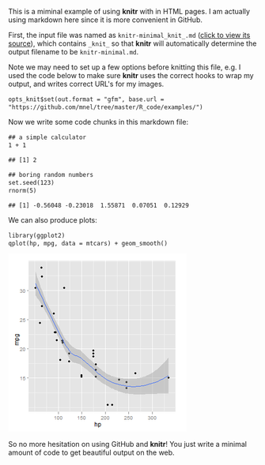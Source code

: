 This is a miminal example of using **knitr** with in HTML pages. I am actually using markdown here since it is more convenient in GitHub.

First, the input file was named as `knitr-minimal_knit_.md` ([click to view its source](https://github.com/mnel/R_code/blob/master/examples/knitr-minimal_knit_.md)), which contains `_knit_` so that **knitr** will automatically determine the output filename to be `knitr-minimal.md`. 

Note we may need to set up a few options before knitting this file, e.g. I used the code below to make sure **knitr** uses the correct hooks to wrap my output, and writes correct URL's for my images.

```
opts_knit$set(out.format = "gfm", base.url = "https://github.com/mnel/tree/master/R_code/examples/")
```



Now we write some code chunks in this markdown file:

```
## a simple calculator
1 + 1
```

```
## [1] 2
```

```
## boring random numbers
set.seed(123)
rnorm(5)
```

```
## [1] -0.56048 -0.23018  1.55871  0.07051  0.12929
```






We can also produce plots:

```
library(ggplot2)
qplot(hp, mpg, data = mtcars) + geom_smooth()
```

![plot of chunk md-cars-scatter](https://github.com/mnel/R_code/raw/master/examples/md-cars-scatter.png)


So no more hesitation on using GitHub and **knitr**! You just write a minimal amount of code to get beautiful output on the web.
